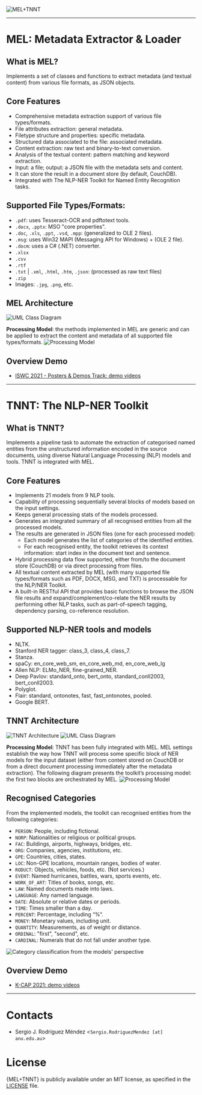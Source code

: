 ![MEL+TNNT](https://github.com/KGCP/MEL-TNNT/blob/master/docs/MEL+TNNT.png)


---
# MEL: Metadata Extractor & Loader

## What is MEL?
Implements a set of classes and functions to extract metadata (and textual content) from various file formats, as JSON objects.

## Core Features
- Comprehensive metadata extraction support of various file types/formats.
- File attributes extraction: general metadata.
- Filetype structure and properties: specific metadata.
- Structured data associated to the file: associated metadata.
- Content extraction: raw text and binary-to-text conversion.
- Analysis of the textual content: pattern matching and keyword extraction.
- Input: a file; output: a JSON file with the metadata sets and content.
- It can store the result in a document store (by default, CouchDB).
- Integrated with The NLP-NER Toolkit for Named Entity Recognition tasks.

## Supported File Types/Formats:
- `.pdf`: uses Tesseract-OCR and pdftotext tools.
- `.docx`, `.pptx`: MSO "core properties".
- `.doc`, `.xls`, `.ppt`, `.vsd`, `.mpp`: (generalized to OLE 2 files).
- `.msg`: uses Win32 MAPI (Messaging API for Windows) + (OLE 2 file).
- `.docm`: uses a C# (.NET) converter.
- `.xlsx`
- `.csv`
- `.rtf`
- `.txt` | `.xml`, `.html`, `.htm`, `.json`: (processed as raw text files)
- `.zip`
- Images: `.jpg`, `.png`, etc.

## MEL Architecture
![UML Class Diagram](https://github.com/KGCP/MEL-TNNT/blob/master/docs/MEL/MEL-UML.png)

**Processing Model**: the methods implemented in MEL are generic and can be applied to extract the content and metadata of all supported file types/formats.
![Processing Model](https://github.com/KGCP/MEL-TNNT/blob/master/docs/MEL/MEL-ProcessingModel.png)

## Overview Demo
- [ISWC 2021 - Posters & Demos Track: demo videos](https://github.com/KGCP/MEL-TNNT/blob/master/demo/)


---
# TNNT: The NLP-NER Toolkit

## What is TNNT?
Implements a pipeline task to automate the extraction of categorised named entities from the unstructured information encoded in the source documents, using diverse Natural Language Processing (NLP) models and tools.  TNNT is integrated with MEL.

## Core Features
- Implements 21 models from 9 NLP tools.
- Capability of processing sequentially several blocks of models based on the input settings.
- Keeps general processing stats of the models processed.
- Generates an integrated summary of all recognised entities from all the processed models.
- The results are generated in JSON files (one for each processed model):
  - Each model generates the list of categories of the identified entities.
  - For each recognised entity, the toolkit retrieves its context information: start index in the document text and sentence.
- Hybrid processing data flow supported, either from/to the document store (CouchDB) or via direct processing from files.
- All textual content extracted by MEL (with many supported file types/formats such as PDF, DOCX, MSG, and TXT) is processable for the NLP/NER Toolkit.
- A built-in RESTful API that provides basic functions to browse the JSON file results and expand/complement/co-relate the NER results by performing other NLP tasks, such as part-of-speech tagging, dependency parsing, co-reference resolution.

## Supported NLP-NER tools and models
- NLTK.
- Stanford NER tagger: class_3, class_4, class_7.
- Stanza.
- spaCy: en_core_web_sm, en_core_web_md, en_core_web_lg
- Allen NLP: ELMo_NER, fine-grained_NER.
- Deep Pavlov: standard_onto, bert_onto, standard_conll2003, bert_conll2003.
- Polyglot.
- Flair: standard, ontonotes, fast, fast_ontonotes, pooled.
- Google BERT.

## TNNT Architecture
![TNNT Architecture](https://github.com/KGCP/MEL-TNNT/blob/master/docs/TNNT/TNNT-Architecture.png)
![UML Class Diagram](https://github.com/KGCP/MEL-TNNT/blob/master/docs/TNNT/TNNT-UML.png)

**Processing Model**: TNNT has been fully integrated with MEL.  MEL settings establish the way how TNNT will process some specific block of NER models for the input dataset (either from content stored on CouchDB or from a direct document processing immediately after the metadata extraction).  The following diagram presents the toolkit’s processing model: the first two blocks are orchestrated by MEL.
![Processing Model](https://github.com/KGCP/MEL-TNNT/blob/master/docs/TNNT/TNNT-ProcessingModel.png)

## Recognised Categories
From the implemented models, the toolkit can recognised entities from the following categories:
- `PERSON`: People, including fictional.
- `NORP`: Nationalities or religious or political groups.
- `FAC`: Buildings, airports, highways, bridges, etc.
- `ORG`: Companies, agencies, institutions, etc.
- `GPE`: Countries, cities, states.
- `LOC`: Non-GPE locations, mountain ranges, bodies of water.
- `RODUCT`: Objects, vehicles, foods, etc. (Not services.)
- `EVENT`: Named hurricanes, battles, wars, sports events, etc.
- `WORK_OF_ART`: Titles of books, songs, etc.
- `LAW`: Named documents made into laws.
- `LANGUAGE`: Any named language.
- `DATE`: Absolute or relative dates or periods.
- `TIME`: Times smaller than a day.
- `PERCENT`: Percentage, including “%“.
- `MONEY`: Monetary values, including unit.
- `QUANTITY`: Measurements, as of weight or distance.
- `ORDINAL`: "first", "second", etc.
- `CARDINAL`: Numerals that do not fall under another type.

![Category classification from the models' perspective](https://github.com/KGCP/MEL-TNNT/blob/master/docs/TNNT/TNNT-CategoryClassification-ModelsPerspective.png)

## Overview Demo
- [K-CAP 2021: demo videos](https://github.com/KGCP/MEL-TNNT/blob/master/demo/)


---
# Contacts
- Sergio J. Rodríguez Méndez <`Sergio.RodriguezMendez [at] anu.edu.au`>

# License
{MEL+TNNT} is publicly available under an MIT license, as specified in the [LICENSE](https://github.com/KGCP/MEL-TNNT/blob/master/LICENSE) file.
